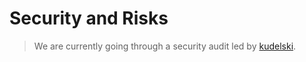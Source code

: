 # Security and Risks

> We are currently going through a security audit led by [kudelski](https://kudelskisecurity.com/?msclkid=d565f439add311ec87d88ff3b56e6baa).
